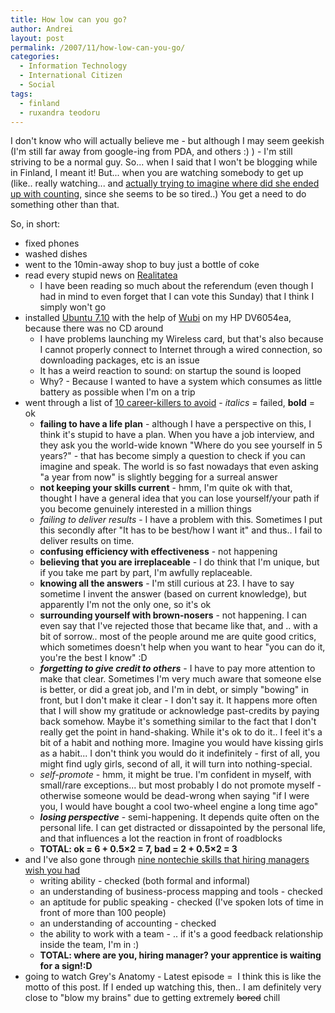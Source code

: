```yaml
---
title: How low can you go?
author: Andrei
layout: post
permalink: /2007/11/how-low-can-you-go/
categories:
  - Information Technology
  - International Citizen
  - Social
tags:
  - finland
  - ruxandra teodoru
---
```

I don't know who will actually believe me - but although I may seem geekish (I'm still far away from google-ing from PDA, and others :) ) - I'm still striving to be a normal guy. So... when I said that I won't be blogging while in Finland, I meant it! But... when you are watching somebody to get up (like.. really watching... and [actually trying to imagine where did she ended up with counting][1], since she seems to be so tired..) You get a need to do something other than that.

So, in short:

*   fixed phones 
*   washed dishes 
*   went to the 10min-away shop to buy just a bottle of coke 
*   read every stupid news on [Realitatea][2] 
    *   I have been reading so much about the referendum (even though I had in mind to even forget that I can vote this Sunday) that I think I simply won't go
*   installed [Ubuntu 7.10][3] with the help of [Wubi][4] on my HP DV6054ea, because there was no CD around 
    *   I have problems launching my Wireless card, but that's also because I cannot properly connect to Internet through a wired connection, so downloading packages, etc is an issue 
    *   It has a weird reaction to sound: on startup the sound is looped 
    *   Why? - Because I wanted to have a system which consumes as little battery as possible when I'm on a trip
*   went through a list of [10 career-killers to avoid][5] - *italics* = failed, **bold** = ok 
    *   **failing to have a life plan** - although I have a perspective on this, I think it's stupid to have a plan. When you have a job interview, and they ask you the world-wide known "Where do you see yourself in 5 years?" - that has become simply a question to check if you can imagine and speak. The world is so fast nowadays that even asking "a year from now" is slightly begging for a surreal answer 
    *   **not keeping your skills current** - hmm, I'm quite ok with that, thought I have a general idea that you can lose yourself/your path if you become genuinely interested in a million things 
    *   *failing to deliver results* - I have a problem with this. Sometimes I put this secondly after "It has to be best/how I want it" and thus.. I fail to deliver results on time. 
    *   **confusing efficiency with effectiveness** - not happening 
    *   **believing that you are irreplaceable** - I do think that I'm unique, but if you take me part by part, I'm awfully replaceable. 
    *   **knowing all the answers** - I'm still curious at 23. I have to say sometime I invent the answer (based on current knowledge), but apparently I'm not the only one, so it's ok 
    *   **surrounding yourself with brown-nosers** - not happening. I can even say that I've rejected those that became like that, and .. with a bit of sorrow.. most of the people around me are quite good critics, which sometimes doesn't help when you want to hear "you can do it, you're the best I know" :D 
    *   ***forgetting to give credit to others*** - I have to pay more attention to make that clear. Sometimes I'm very much aware that someone else is better, or did a great job, and I'm in debt, or simply "bowing" in front, but I don't make it clear - I don't say it. It happens more often that I will show my gratitude or acknowledge past-credits by paying back somehow. Maybe it's something similar to the fact that I don't really get the point in hand-shaking. While it's ok to do it.. I feel it's a bit of a habit and nothing more. Imagine you would have kissing girls as a habit... I don't think you would do it indefinitely - first of all, you might find ugly girls, second of all, it will turn into nothing-special. 
    *   *self-promote* - hmm, it might be true. I'm confident in myself, with small/rare exceptions... but most probably I do not promote myself - otherwise someone would be dead-wrong when saying "if I were you, I would have bought a cool two-wheel engine a long time ago" 
    *   ***losing perspective*** - semi-happening. It depends quite often on the personal life. I can get distracted or dissapointed by the personal life, and that influences a lot the reaction in front of roadblocks 
    *   **TOTAL: ok = 6 + 0.5×2 = 7, bad = 2 + 0.5×2 = 3**
*   and I've also gone through [nine nontechie skills that hiring managers wish you had][6] 
    *   writing ability - checked (both formal and informal) 
    *   an understanding of business-process mapping and tools - checked 
    *   an aptitude for public speaking - checked (I've spoken lots of time in front of more than 100 people) 
    *   an understanding of accounting - checked 
    *   the ability to work with a team - .. if it's a good feedback relationship inside the team, I'm in :) 
    *   **TOTAL: where are you, hiring manager? your apprentice is waiting for a sign!:D**
*   going to watch Grey's Anatomy - Latest episode =&nbsp; I think this is like the motto of this post. If I ended up watching this, then.. I am definitely very close to "blow my brains" due to getting extremely <strike>bored</strike> chill

 [1]: http://littleblogthatcould.wordpress.com/2007/11/22/1337-lullaby/
 [2]: http://www.realitatea.net
 [3]: http://www.ubuntu.org
 [4]: http://www.wubi-installer.org
 [5]: http://www.networkworld.com/news/2007/110707-10-career-killers-to.html
 [6]: http://www.computerworld.com/action/article.do?command=viewArticleBasic&articleId=305966&source=NLT_CAR&nlid=5